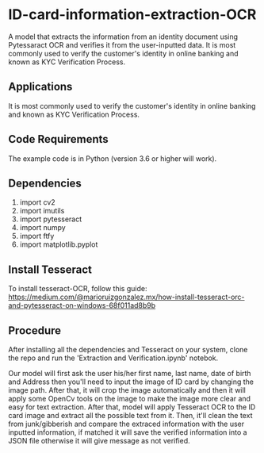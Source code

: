 # ID-card-information-extraction-OCR

A model that extracts the information from an identity document using Pytessaract OCR and verifies it from the user-inputted data. It is most commonly used to verify the customer's identity in online banking and known as KYC Verification Process.

## Applications

It is most commonly used to verify the customer's identity in online banking and known as KYC Verification Process.


## Code Requirements 

The example code is in Python (version 3.6 or higher will work).

## Dependencies

1) import cv2
2) import imutils
3) import pytesseract
4) import numpy
5) import ftfy
6) import matplotlib.pyplot

## Install Tesseract

To install tesseract-OCR, follow this guide:
https://medium.com/@marioruizgonzalez.mx/how-install-tesseract-orc-and-pytesseract-on-windows-68f011ad8b9b

## Procedure

After installing all the dependencies and Tesseract on your system, clone the repo and run the 'Extraction and Verification.ipynb' notebok.

Our model will first ask the user his/her first name, last name, date of birth and Address then you'll need to input the image of ID card by changing the image path. After that, it will crop the image automatically and then it will apply some OpenCv tools on the image to make the image more clear and easy for text extraction. After that, model will apply Tesseract OCR to the ID card image and extract all the possible text from it. Then, it'll clean the text from junk/gibberish and compare the extraced information with the user inputted information, if matched it will save the verified information into a JSON file otherwise it will give message as not verified. 
